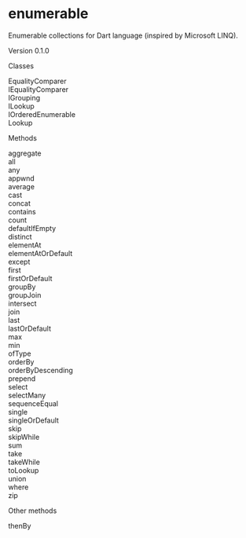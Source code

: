 enumerable
=======

Enumerable collections for Dart language (inspired by Microsoft LINQ).

Version 0.1.0

Classes  

EqualityComparer  
IEqualityComparer  
IGrouping  
ILookup  
IOrderedEnumerable  
Lookup  

Methods  

aggregate  
all  
any  
appwnd  
average  
cast  
concat  
contains  
count  
defaultIfEmpty  
distinct  
elementAt  
elementAtOrDefault  
except  
first  
firstOrDefault  
groupBy  
groupJoin  
intersect  
join  
last  
lastOrDefault  
max  
min  
ofType  
orderBy  
orderByDescending  
prepend  
select  
selectMany  
sequenceEqual  
single  
singleOrDefault  
skip  
skipWhile  
sum  
take  
takeWhile  
toLookup  
union  
where  
zip

Other methods

thenBy
